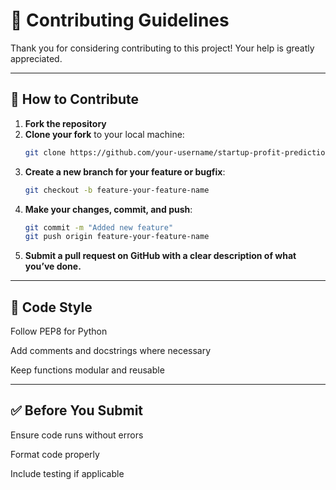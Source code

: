 # 🤝 Contributing Guidelines

Thank you for considering contributing to this project! Your help is greatly appreciated.

---

## 🧾 How to Contribute

1. **Fork the repository**
2. **Clone your fork** to your local machine:
   ```bash
   git clone https://github.com/your-username/startup-profit-prediction.git
3. **Create a new branch for your feature or bugfix**:
   ```bash
   git checkout -b feature-your-feature-name

4. **Make your changes, commit, and push**:
   ```bash
   git commit -m "Added new feature"
   git push origin feature-your-feature-name
   
6. **Submit a pull request on GitHub with a clear description of what you’ve done.**
---
   
## 🧹 Code Style

Follow PEP8 for Python

Add comments and docstrings where necessary

Keep functions modular and reusable

---

## ✅ Before You Submit

Ensure code runs without errors

Format code properly

Include testing if applicable  
   


